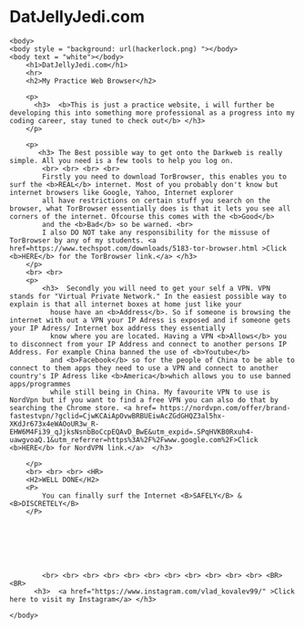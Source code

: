 # DatJellyJedi.com
<html>
    <head>
            <title>DatJellyJedi.com</title>
            <meta charset="utf-8">
            <meta name="viewport" content="width=device-width, initial-scales=1"
    </head>

	<body>
    <body style = "background: url(hackerlock.png) "></body>
    <body text = "white"></body>
        <h1>DatJellyJedi.com</h1>
        <hr>
        <h2>My Practice Web Browser</h2>

        <p>
          <h3>  <b>This is just a practice website, i will further be developing this into something more professional as a progress into my coding career, stay tuned to check out</b> </h3>
        </p>
            
        <p>
           <h3> The Best possible way to get onto the Darkweb is really simple. All you need is a few tools to help you log on. 
            <br> <br> <br> <br>
            Firstly you need to download TorBrowser, this enables you to surf the <b>REAL</b> internet. Most of you probably don't know but internet browsers like Google, Yahoo, Internet explorer
            all have restrictions on certain stuff you search on the browser, what TorBrowser essentially does is that it lets you see all corners of the internet. Ofcourse this comes with the <b>Good</b>
            and the <b>Bad</b> so be warned. <br>
            I also DO NOT take any responsibility for the missuse of TorBrowser by any of my students. <a href=https://www.techspot.com/downloads/5183-tor-browser.html >Click <b>HERE</b> for the TorBrowser link.</a> </h3>
        </p>
        <br> <br>
        <p>
            <h3>  Secondly you will need to get your self a VPN. VPN stands for "Virtual Private Network." In the easiest possible way to explain is that all internet boxes at home just like your
              house have an <b>Address</b>. So if someone is browsing the internet with out a VPN your IP Adress is exposed and if someone gets your IP Adress/ Internet box address they essentially
              know where you are located. Having a VPN <b>Allows</b> you to disconnect from your IP Address and connect to another persons IP Address. For example China banned the use of <b>Youtube</b>
              and <b>Facebook</b> so for the people of China to be able to connect to them apps they need to use a VPN and connect to another country's IP Adress like <b>America</b>which allows you to use banned apps/programmes
              while still being in China. My favourite VPN to use is NordVpn but if you want to find a free VPN you can also do that by searching the Chrome store. <a href= https://nordvpn.com/offer/brand-fastestvpn/?gclid=CjwKCAiApOvwBRBUEiwAcZGdGHQZ3al5hx-XKdJr673x4eWAOoUR3w_R-EHW6M4Fi39_qJjksNsnbBoCcpEQAvD_BwE&utm_expid=.SPqHVKB0Rxuh4-uawgvoaQ.1&utm_referrer=https%3A%2F%2Fwww.google.com%2F>Click <b>HERE</b> for NordVPN link.</a>  </h3>
            
        </p>
        <br> <br> <br> <HR>
        <H2>WELL DONE</H2> 
        <P>
            You can finally surf the Internet <B>SAFELY</B> & <B>DISCRETELY</B>
        </P>

        
        
        
        
        
        
            <br> <br> <br> <br> <br> <br> <br> <br> <br> <br> <br> <BR> <BR>
          <h3>  <a href="https://www.instagram.com/vlad_kovalev99/" >Click here to visit my Instagram</a> </h3>
            
	</body>

</html>
